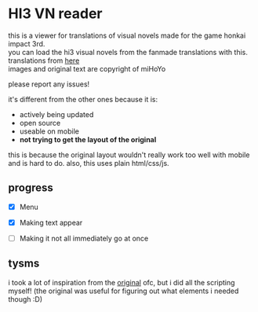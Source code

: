 # HI3 VN reader

this is a viewer for translations of visual novels made for the game honkai impact 3rd.   
you can load the hi3 visual novels from the fanmade translations with this.  
translations from [here](https://github.com/RaytheonThunder/honkai-vns)  
images and original text are copyright of miHoYo  
  
please report any issues!  

it's different from the other ones because it is:  

- actively being updated
- open source
- useable on mobile
- __not trying to get the layout of the original__ 

this is because the original layout wouldn't really work too well with mobile and is hard to do. also, this uses plain html/css/js.   

## progress
- [x] Menu  
- [x] Making text appear  
- [ ] Making it not all immediately go at once  


## tysms
i took a lot of inspiration from the [original](https://event.bh3.com/avgAntiEntropy/indexAntiEntropy.php) ofc, but i did all the scripting myself! (the original was useful for figuring out what elements i needed though :D)